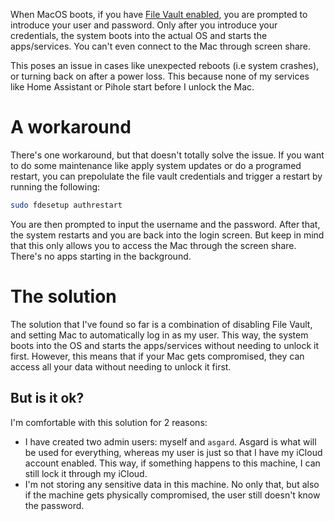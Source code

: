 When MacOS boots, if you have [File Vault enabled](https://support.apple.com/en-gb/guide/mac-help/flvlt001/15.0/mac/15.0), you are prompted to introduce your user and password. Only after you introduce your credentials, the system boots into the actual OS and starts the apps/services. You can't even connect to the Mac through screen share.

This poses an issue in cases like unexpected reboots (i.e system crashes), or turning back on after a power loss. This because none of my services like Home Assistant or Pihole start before I unlock the Mac.

# A workaround
There's one workaround, but that doesn't totally solve the issue. If you want to do some maintenance like apply system updates or do a programed restart, you can prepolulate the file vault credentials and trigger a restart by running the following:

```bash
sudo fdesetup authrestart
```
You are then prompted to input the username and the password. After that, the system restarts and you are back into the login screen.
But keep in mind that this only allows you to access the Mac through the screen share. There's no apps starting in the background.

# The solution
The solution that I've found so far is a combination of disabling File Vault, and setting Mac to automatically log in as my user. This way, the system boots into the OS and starts the apps/services without needing to unlock it first. However, this means that if your Mac gets compromised, they can access all your data without needing to unlock it first.

## But is it ok?
I'm comfortable with this solution for 2 reasons:
- I have created two admin users: myself and `asgard`. Asgard is what will be used for everything, whereas my user is just so that I have my iCloud account enabled. This way, if something happens to this machine, I can still lock it through my iCloud.
- I'm not storing any sensitive data in this machine. No only that, but also if the machine gets physically compromised, the user still doesn't know the password.